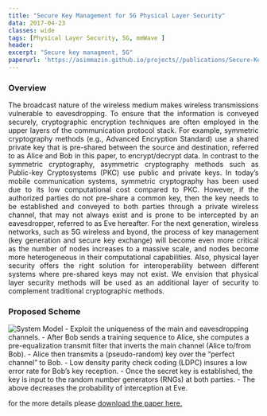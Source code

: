 ```yaml
---
title: "Secure Key Management for 5G Physical Layer Security"
data: 2017-04-23
classes: wide
tags: [Physical Layer Security, 5G, mmWave ]
header:
excerpt: "Secure key managment, 5G"
paperurl: 'https://asimmazin.github.io/projects//publications/Secure-Key5G.pdf'
---
```

### Overview

<div style="text-align: justify">The broadcast nature of the wireless medium makes wireless transmissions vulnerable to eavesdropping.
To ensure that the information is conveyed securely, cryptographic encryption techniques are often employed in the upper layers of the communication protocol stack.
For example, symmetric cryptography methods (e.g., Advanced Encryption Standard) use a shared private key that is pre-shared between the source and destination, referred to as Alice and Bob in this paper, to encrypt/decrypt data.
In contrast to the symmetric cryptography, asymmetric cryptography methods such as Public-key Cryptosystems (PKC) use public and private keys.
In today’s mobile communication systems, symmetric cryptography has been used due to its low computational cost compared to PKC.
However, if the authorized parties do not pre-share a common key, then the key needs to be established and conveyed to both parties through a private wireless channel, that may not always exist and is prone to be intercepted by an eavesdropper, referred to as Eve hereafter.
For the next generation, wireless networks, such as 5G wireless and byond, the process of key management (key generation and secure key exchange) will become even more critical as the number of nodes increases to a massive scale, and nodes become more heterogeneous in their computational capabilities.
Also, physical layer security offers the right solution for interoperability between different systems where pre-shared keys may not exist. We envision that physical layer security methods will be used as an additional layer of security to complement traditional cryptographic methods.</div>

### Proposed Scheme
<img src="{{ site.url }}{{ site.baseurl }}/assets/images/Phy-SEC.png" alt="System Model" class="full">
- Exploit the uniqueness of the main and eavesdropping channels.
- After Bob sends a training sequence to Alice, she computes a pre-equalization transmit filter that inverts the main channel  (Alice to/from Bob).
- Alice then transmits a (pseudo-random) key over the “perfect channel” to Bob.
- Low density parity check coding (LDPC) insures a low error  rate for Bob’s key reception.
- Once the secret key is established, the key is input to the random number generators (RNGs) at both parties.
- The above decreases the probability of interception at Eve.





for the more details please [download the paper here.](https://github.com/AsimMazin/Asimmazin.github.io/blob/master/publications/Secure-Key5G.pdf)
